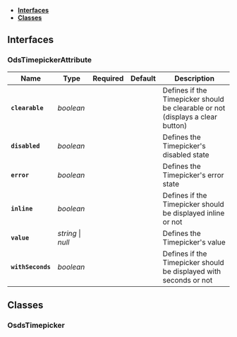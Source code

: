 * [**Interfaces**](#interfaces)
* [**Classes**](#classes)

## Interfaces

### OdsTimepickerAttribute
| Name              | Type               | Required | Default | Description                                                                    |
|-------------------|--------------------|:---:|---|--------------------------------------------------------------------------------|
| **`clearable`**   | _boolean_          |  |  | Defines if the Timepicker should be clearable or not (displays a clear button) |
| **`disabled`**    | _boolean_          |  |  | Defines the Timepicker's disabled state                                        |
| **`error`**       | _boolean_          |  |  | Defines the Timepicker's error state                                           |
| **`inline`**      | _boolean_          |  |  | Defines if the Timepicker should be displayed inline or not                    |
| **`value`**       | _string_ \| _null_ |  |  | Defines the Timepicker's value                                                 |
| **`withSeconds`** | _boolean_          |  |  | Defines if the Timepicker should be displayed with seconds or not              |


## Classes

### OsdsTimepicker